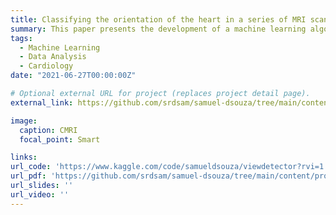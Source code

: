 ```yaml
---
title: Classifying the orientation of the heart in a series of MRI scan
summary: This paper presents the development of a machine learning algorithm that accurately classifies the 'view' of cardiac magnetic resonance imaging (CMR) images, achieving near human expert-level performance with the EfficientNet-B5 architecture, potentially forming the basis for future AI solutions in cardiac diagnosis.
tags:
  - Machine Learning
  - Data Analysis
  - Cardiology
date: "2021-06-27T00:00:00Z"

# Optional external URL for project (replaces project detail page).
external_link: https://github.com/srdsam/samuel-dsouza/tree/main/content/project/view_detector/LABP2020_DSOUZA_SAMUEL_WRITTEN.pdf

image:
  caption: CMRI
  focal_point: Smart

links:
url_code: 'https://www.kaggle.com/code/samueldsouza/viewdetector?rvi=1'
url_pdf: 'https://github.com/srdsam/samuel-dsouza/tree/main/content/project/view_detector/LABP2020_DSOUZA_SAMUEL_WRITTEN.pdf'
url_slides: ''
url_video: ''
---
```

